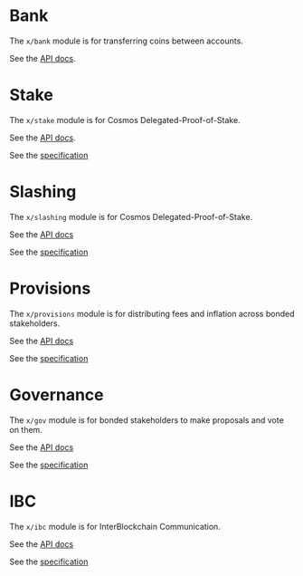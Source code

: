 # Bank

The `x/bank` module is for transferring coins between accounts.

See the [API docs](https://godoc.org/github.com/cosmos/cosmos-sdk/x/bank).

# Stake

The `x/stake` module is for Cosmos Delegated-Proof-of-Stake.

See the [API docs](https://godoc.org/github.com/cosmos/cosmos-sdk/x/stake).

See the
[specification](https://github.com/cosmos/cosmos-sdk/tree/develop/docs/spec/staking)

# Slashing

The `x/slashing` module is for Cosmos Delegated-Proof-of-Stake.

See the [API docs](https://godoc.org/github.com/cosmos/cosmos-sdk/x/slashing)

See the
[specification](https://github.com/cosmos/cosmos-sdk/tree/develop/docs/spec/slashing)

# Provisions

The `x/provisions` module is for distributing fees and inflation across bonded
stakeholders.

See the [API docs](https://godoc.org/github.com/cosmos/cosmos-sdk/x/provisions)

See the
[specification](https://github.com/cosmos/cosmos-sdk/tree/develop/docs/spec/provisions)

# Governance

The `x/gov` module is for bonded stakeholders to make proposals and vote on them.

See the [API docs](https://godoc.org/github.com/cosmos/cosmos-sdk/x/gov)

See the
[specification](https://github.com/cosmos/cosmos-sdk/tree/develop/docs/spec/governance)

# IBC

The `x/ibc` module is for InterBlockchain Communication.

See the [API docs](https://godoc.org/github.com/cosmos/cosmos-sdk/x/ibc)

See the
[specification](https://github.com/cosmos/cosmos-sdk/tree/develop/docs/spec/ibc)
